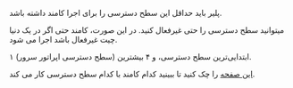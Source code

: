 پلیر باید حداقل این سطح دسترسی را برای اجرا کامند داشته باشد.

میتوانید سطح دسترسی را حتی غیرفعال کنید. در این صورت، کامند حتی اگر در یک دنیا چیت غیرفعال باشد اجرا می شود.

۱ ابتدایی‌ترین سطح دسترسی، و ۴ بیشترین (سطح دسترسی اپراتور سرور).

[این صفحه](https://mcreator.net/wiki/command-permission-levels) را چک کنید تا ببینید کدام کامند با کدام سطح دسترسی کار می کند.